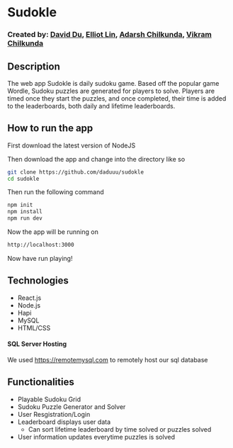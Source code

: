 # Sudokle
### Created by: [David Du](https://github.com/daduuu), [Elliot Lin](https://github.com/Falcons-Royale), [Adarsh Chilkunda](https://github.com/adroyalz), [Vikram Chilkunda](https://github.com/VikramChilkunda)

## Description
The web app Sudokle is daily sudoku game. Based off the popular game Wordle, Sudoku puzzles
are generated for players to solve. Players are timed once they start the puzzles, and once completed, their time is added to the leaderboards, both daily and lifetime leaderboards.

## How to run the app

First download the latest version of NodeJS

Then download the app and change into the directory like so

```bash
git clone https://github.com/daduuu/sudokle
cd sudokle
```
Then run the following command
```bash 
npm init
npm install
npm run dev
```

Now the app will be running on 
```bash
http://localhost:3000
```
Now have run playing!

## Technologies
- React.js
- Node.js
- Hapi
- MySQL
- HTML/CSS

#### SQL Server Hosting
We used https://remotemysql.com to remotely host our sql database

## Functionalities 
- Playable Sudoku Grid
- Sudoku Puzzle Generator and Solver
- User Resgistration/Login
- Leaderboard displays user data
    - Can sort lifetime leaderboard by time solved or puzzles solved
- User information updates everytime puzzles is solved
